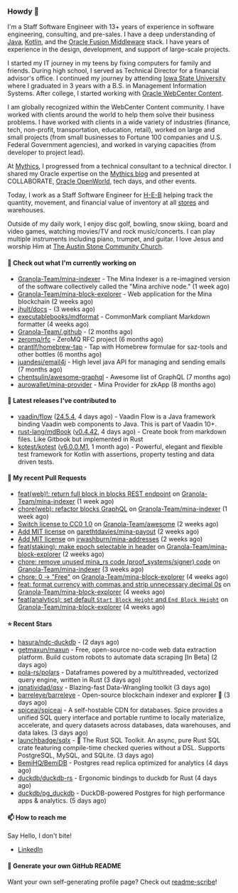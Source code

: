 ### Howdy 👋

I'm a Staff Software Engineer with 13+ years of experience in software engineering, consulting, and pre-sales. I have a deep understanding of [Java](https://www.oracle.com/java/), [Kotlin](https://kotlinlang.org/), and the [Oracle Fusion Middleware](https://www.oracle.com/middleware/) stack. I have years of experience in the design, development, and support of large-scale projects.

I started my IT journey in my teens by fixing computers for family and friends. During high school, I served as Technical Director for a financial advisor's office. I continued my journey by attending [Iowa State University](https://www.iastate.edu/) where I graduated in 3 years with a B.S. in Management Information Systems. After college, I started working with [Oracle WebCenter Content](https://docs.oracle.com/en/middleware/webcenter/content/12.2.1.4/).

I am globally recognized within the WebCenter Content community. I have worked with clients around the world to help them solve their business problems. I have worked with clients in a wide variety of industries (finance, tech, non-profit, transportation, education, retail), worked on large and small projects (from small businesses to Fortune 100 companies and U.S. Federal Government agencies), and worked in varying capacities (from developer to project lead).

At [Mythics](https://www.mythics.com/), I progressed from a technical consultant to a technical director. I shared my Oracle expertise on the [Mythics blog](https://mythics.com/blog/) and presented at COLLABORATE, [Oracle OpenWorld](https://www.oracle.com/cloudworld/), tech days, and other events.

Today, I work as a Staff Software Engineer for [H-E-B](https://digital.heb.com/) helping track the quantity, movement, and financial value of inventory at all [stores](https://heb.com/store-locations) and warehouses.

Outside of my daily work, I enjoy disc golf, bowling, snow skiing, board and video games, watching movies/TV and rock music/concerts. I can play multiple instruments including piano, trumpet, and guitar. I love Jesus and worship Him at [The Austin Stone Community Church](https://austinstone.org/).

#### 👷 Check out what I'm currently working on

- [Granola-Team/mina-indexer](https://github.com/Granola-Team/mina-indexer) - The Mina Indexer is a re-imagined version of the software collectively called the &#34;Mina archive node.&#34; (1 week ago)
- [Granola-Team/mina-block-explorer](https://github.com/Granola-Team/mina-block-explorer) - Web application for the Mina blockchain (2 weeks ago)
- [jhult/docs](https://github.com/jhult/docs) -  (3 weeks ago)
- [executablebooks/mdformat](https://github.com/executablebooks/mdformat) - CommonMark compliant Markdown formatter (4 weeks ago)
- [Granola-Team/.github](https://github.com/Granola-Team/.github) -  (2 months ago)
- [zeromq/rfc](https://github.com/zeromq/rfc) - ZeroMQ RFC project (6 months ago)
- [prantlf/homebrew-tap](https://github.com/prantlf/homebrew-tap) - Tap with Homebrew formulae for saz-tools and other bottles (6 months ago)
- [juandesi/email4j](https://github.com/juandesi/email4j) - High level java API for managing and sending emails (7 months ago)
- [chentsulin/awesome-graphql](https://github.com/chentsulin/awesome-graphql) - Awesome list of GraphQL (7 months ago)
- [aurowallet/mina-provider](https://github.com/aurowallet/mina-provider) - Mina Provider for zkApp (8 months ago)

#### 🔭 Latest releases I've contributed to

- [vaadin/flow](https://github.com/vaadin/flow) ([24.5.4](https://github.com/vaadin/flow/releases/tag/24.5.4), 4 days ago) - Vaadin Flow is a Java framework binding Vaadin web components to Java. This is part of Vaadin 10&#43;.
- [rust-lang/mdBook](https://github.com/rust-lang/mdBook) ([v0.4.42](https://github.com/rust-lang/mdBook/releases/tag/v0.4.42), 4 days ago) - Create book from markdown files. Like Gitbook but implemented in Rust
- [kotest/kotest](https://github.com/kotest/kotest) ([v6.0.0.M1](https://github.com/kotest/kotest/releases/tag/v6.0.0.M1), 1 month ago) - Powerful, elegant and flexible test framework for Kotlin with assertions, property testing and data driven tests.

#### 🔨 My recent Pull Requests

- [feat(web)!: return full block in blocks REST endpoint](https://github.com/Granola-Team/mina-indexer/pull/1660) on [Granola-Team/mina-indexer](https://github.com/Granola-Team/mina-indexer) (1 week ago)
- [chore(web): refactor blocks GraphQL](https://github.com/Granola-Team/mina-indexer/pull/1659) on [Granola-Team/mina-indexer](https://github.com/Granola-Team/mina-indexer) (1 week ago)
- [Switch license to CC0 1.0](https://github.com/Granola-Team/awesome/pull/1) on [Granola-Team/awesome](https://github.com/Granola-Team/awesome) (2 weeks ago)
- [Add MIT license](https://github.com/garethtdavies/mina-payout/pull/1) on [garethtdavies/mina-payout](https://github.com/garethtdavies/mina-payout) (2 weeks ago)
- [Add MIT license](https://github.com/jrwashburn/mina-addresses/pull/1) on [jrwashburn/mina-addresses](https://github.com/jrwashburn/mina-addresses) (2 weeks ago)
- [feat(staking): make epoch selectable in header](https://github.com/Granola-Team/mina-block-explorer/pull/1140) on [Granola-Team/mina-block-explorer](https://github.com/Granola-Team/mina-block-explorer) (2 weeks ago)
- [chore: remove unused mina_rs code (proof_systems/signer) code](https://github.com/Granola-Team/mina-indexer/pull/1640) on [Granola-Team/mina-indexer](https://github.com/Granola-Team/mina-indexer) (3 weeks ago)
- [chore: 0 -&gt; &#34;Free&#34;](https://github.com/Granola-Team/mina-block-explorer/pull/1121) on [Granola-Team/mina-block-explorer](https://github.com/Granola-Team/mina-block-explorer) (4 weeks ago)
- [feat: format currency with commas and strip unnecessary decimal 0s](https://github.com/Granola-Team/mina-block-explorer/pull/1120) on [Granola-Team/mina-block-explorer](https://github.com/Granola-Team/mina-block-explorer) (4 weeks ago)
- [feat(analytics): set default `Start Block Height` and `End Block Height`](https://github.com/Granola-Team/mina-block-explorer/pull/1119) on [Granola-Team/mina-block-explorer](https://github.com/Granola-Team/mina-block-explorer) (4 weeks ago)

#### ⭐ Recent Stars

- [hasura/ndc-duckdb](https://github.com/hasura/ndc-duckdb) -  (2 days ago)
- [getmaxun/maxun](https://github.com/getmaxun/maxun) - Free, open-source no-code web data extraction platform. Build custom robots to automate data scraping [In Beta] (2 days ago)
- [pola-rs/polars](https://github.com/pola-rs/polars) - Dataframes powered by a multithreaded, vectorized query engine, written in Rust (3 days ago)
- [jqnatividad/qsv](https://github.com/jqnatividad/qsv) - Blazing-fast Data-Wrangling toolkit (3 days ago)
- [barreleye/barreleye](https://github.com/barreleye/barreleye) - Open-source blockchain indexer and explorer 🐠 (3 days ago)
- [spiceai/spiceai](https://github.com/spiceai/spiceai) - A self-hostable CDN for databases. Spice provides a unified SQL query interface and portable runtime to locally materialize, accelerate, and query datasets across databases, data warehouses, and data lakes. (3 days ago)
- [launchbadge/sqlx](https://github.com/launchbadge/sqlx) - 🧰 The Rust SQL Toolkit. An async, pure Rust SQL crate featuring compile-time checked queries without a DSL. Supports PostgreSQL, MySQL, and SQLite. (3 days ago)
- [BemiHQ/BemiDB](https://github.com/BemiHQ/BemiDB) - Postgres read replica optimized for analytics (4 days ago)
- [duckdb/duckdb-rs](https://github.com/duckdb/duckdb-rs) -  Ergonomic bindings to duckdb for Rust  (4 days ago)
- [duckdb/pg_duckdb](https://github.com/duckdb/pg_duckdb) - DuckDB-powered Postgres for high performance apps &amp; analytics. (5 days ago)

#### 📫 How to reach me

Say Hello, I don't bite!

- [LinkedIn](https://www.linkedin.com/in/jonathanhult/)

#### 📖 Generate your own GitHub README

Want your own self-generating profile page? Check out [readme-scribe](https://github.com/muesli/readme-scribe)!
